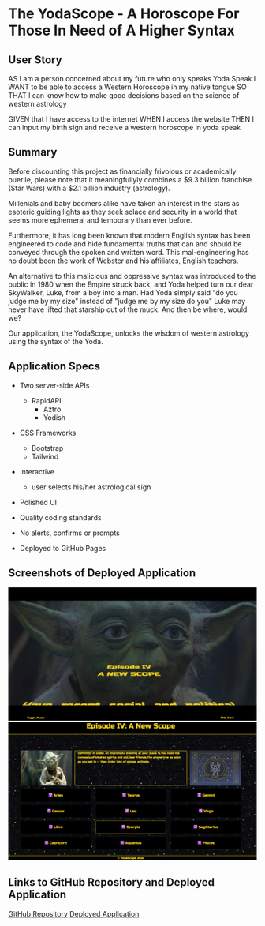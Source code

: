 # The YodaScope - A Horoscope For Those In Need of A Higher Syntax

## User Story

AS I am a person concerned about my future who only speaks Yoda Speak
I WANT to be able to access a Western Horoscope in my native tongue
SO THAT I can know how to make good decisions based on the science of western astrology

GIVEN that I have access to the internet
WHEN I access the website
THEN I can input my birth sign and receive a western horoscope in yoda speak

## Summary

Before discounting this project as financially frivolous or academically puerile, please note that it meaningfullyly combines a $9.3 billion franchise (Star Wars) with a $2.1 billion industry (astrology).

Millenials and baby boomers alike have taken an interest in the stars as esoteric guiding lights as they seek solace and security in a world that seems more ephemeral and temporary than ever before.

Furthermore, it has long been known that modern English syntax has been engineered to code and hide fundamental truths that can and should be conveyed through the spoken and written word. This mal-engineering has no doubt been the work of Webster and his affiliates, English teachers.

An alternative to this malicious and oppressive syntax was introduced to the public in 1980 when the Empire struck back, and Yoda helped turn our dear SkyWalker, Luke, from a boy into a man. Had Yoda simply said "do you judge me by my size" instead of "judge me by my size do you" Luke may never have lifted that starship out of the muck. And then be where, would we?

Our application, the YodaScope, unlocks the wisdom of western astrology using the syntax of the Yoda.

## Application Specs

-   Two server-side APIs

    -   RapidAPI
        -   Aztro
        -   Yodish

-   CSS Frameworks

    -   Bootstrap
    -   Tailwind

-   Interactive

    -   user selects his/her astrological sign

-   Polished UI

-   Quality coding standards

-   No alerts, confirms or prompts

-   Deployed to GitHub Pages

## Screenshots of Deployed Application

![Intro Page](assets/intro-page.png)
![Main Page](assets/main-page.png)

## Links to GitHub Repository and Deployed Application

[GitHub Repository](https://github.com/tldav/yoda-horoscope/)
[Deployed Application](https://tldav.github.io/yoda-horoscope/)
